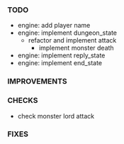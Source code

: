 ### TODO
- engine: add player name
- engine: implement dungeon_state
    - refactor and implement attack
        - implement monster death
- engine: implement reply_state
- engine: implement end_state

### IMPROVEMENTS

### CHECKS
- check monster lord attack

### FIXES
